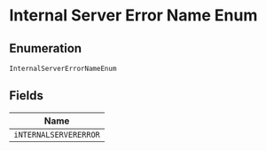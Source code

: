
# Internal Server Error Name Enum

## Enumeration

`InternalServerErrorNameEnum`

## Fields

| Name |
|  --- |
| `iNTERNALSERVERERROR` |

